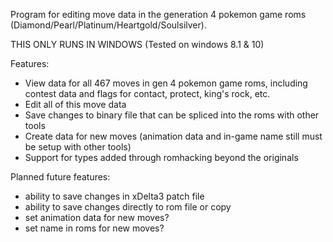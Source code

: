 
Program for editing move data in the generation 4 pokemon game roms (Diamond/Pearl/Platinum/Heartgold/Soulsilver).


THIS ONLY RUNS IN WINDOWS (Tested on windows 8.1 & 10)


Features:
* View data for all 467 moves in gen 4 pokemon game roms, including contest data and flags for contact, protect, king's rock, etc.
* Edit all of this move data
* Save changes to binary file that can be spliced into the roms with other tools
* Create data for new moves (animation data and in-game name still must be setup with other tools)
* Support for types added through romhacking beyond the originals




Planned future features:
* ability to save changes in xDelta3 patch file
* ability to save changes directly to rom file or copy
* set animation data for new moves?
* set name in roms for new moves?
